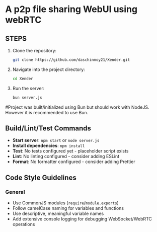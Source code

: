 # A p2p file sharing WebUI using webRTC

## STEPS

1. Clone the repository:
   ```bash
   git clone https://github.com/daschinmoy21/Xender.git
   ```
2. Navigate into the project directory:
   ```bash
   cd Xender
   ```
3. Run the server:
   ```bash
   bun server.js
   ```

#Project was built/initialized using Bun but should work with NodeJS.
However it is recommended to use Bun.

## Build/Lint/Test Commands

- **Start server**: `npm start` or `node server.js`
- **Install dependencies**: `npm install`
- **Test**: No tests configured yet - placeholder script exists
- **Lint**: No linting configured - consider adding ESLint
- **Format**: No formatter configured - consider adding Prettier

## Code Style Guidelines

### General
- Use CommonJS modules (`require`/`module.exports`)
- Follow camelCase naming for variables and functions
- Use descriptive, meaningful variable names
- Add extensive console logging for debugging WebSocket/WebRTC operations
